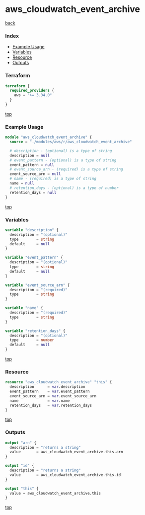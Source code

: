 # aws_cloudwatch_event_archive

[back](../aws.md)

### Index

- [Example Usage](#example-usage)
- [Variables](#variables)
- [Resource](#resource)
- [Outputs](#outputs)

### Terraform

```terraform
terraform {
  required_providers {
    aws = ">= 3.34.0"
  }
}
```

[top](#index)

### Example Usage

```terraform
module "aws_cloudwatch_event_archive" {
  source = "./modules/aws/r/aws_cloudwatch_event_archive"

  # description - (optional) is a type of string
  description = null
  # event_pattern - (optional) is a type of string
  event_pattern = null
  # event_source_arn - (required) is a type of string
  event_source_arn = null
  # name - (required) is a type of string
  name = null
  # retention_days - (optional) is a type of number
  retention_days = null
}
```

[top](#index)

### Variables

```terraform
variable "description" {
  description = "(optional)"
  type        = string
  default     = null
}

variable "event_pattern" {
  description = "(optional)"
  type        = string
  default     = null
}

variable "event_source_arn" {
  description = "(required)"
  type        = string
}

variable "name" {
  description = "(required)"
  type        = string
}

variable "retention_days" {
  description = "(optional)"
  type        = number
  default     = null
}
```

[top](#index)

### Resource

```terraform
resource "aws_cloudwatch_event_archive" "this" {
  description      = var.description
  event_pattern    = var.event_pattern
  event_source_arn = var.event_source_arn
  name             = var.name
  retention_days   = var.retention_days
}
```

[top](#index)

### Outputs

```terraform
output "arn" {
  description = "returns a string"
  value       = aws_cloudwatch_event_archive.this.arn
}

output "id" {
  description = "returns a string"
  value       = aws_cloudwatch_event_archive.this.id
}

output "this" {
  value = aws_cloudwatch_event_archive.this
}
```

[top](#index)